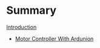 # Summary
[Introduction](./Introduction.md)
- [Motor Controller With Ardunion](./MotorController/MotorController.md)